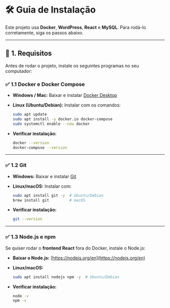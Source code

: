 # 🛠️ Guia de Instalação

Este projeto usa **Docker**, **WordPress**, **React** e **MySQL**. Para rodá-lo corretamente, siga os passos abaixo.

---

## 📌 1. Requisitos

Antes de rodar o projeto, instale os seguintes programas no seu computador:

### ✅ 1.1 Docker e Docker Compose
- **Windows / Mac:** Baixar e instalar [Docker Desktop](https://www.docker.com/products/docker-desktop)  
- **Linux (Ubuntu/Debian):** Instalar com os comandos:
  ```sh
  sudo apt update
  sudo apt install -y docker.io docker-compose
  sudo systemctl enable --now docker
  ```

- **Verificar instalação:**  
  ```sh
  docker --version
  docker-compose --version
  ```

---

### ✅ 1.2 Git
- **Windows:** Baixar e instalar [Git](https://git-scm.com/downloads)  
- **Linux/macOS:** Instalar com:  
  ```sh
  sudo apt install git -y  # Ubuntu/Debian
  brew install git         # macOS
  ```

- **Verificar instalação:**  
  ```sh
  git --version
  ```

---

### ✅ 1.3 Node.js e npm
Se quiser rodar o **frontend React** fora do Docker, instale o Node.js:

- **Baixar o Node.js:** [https://nodejs.org/en](https://nodejs.org/en)  
- **Linux/macOS:**  
  ```sh
  sudo apt install nodejs npm -y  # Ubuntu/Debian
  ```

- **Verificar instalação:**  
  ```sh
  node -v
  npm -v
  ```
